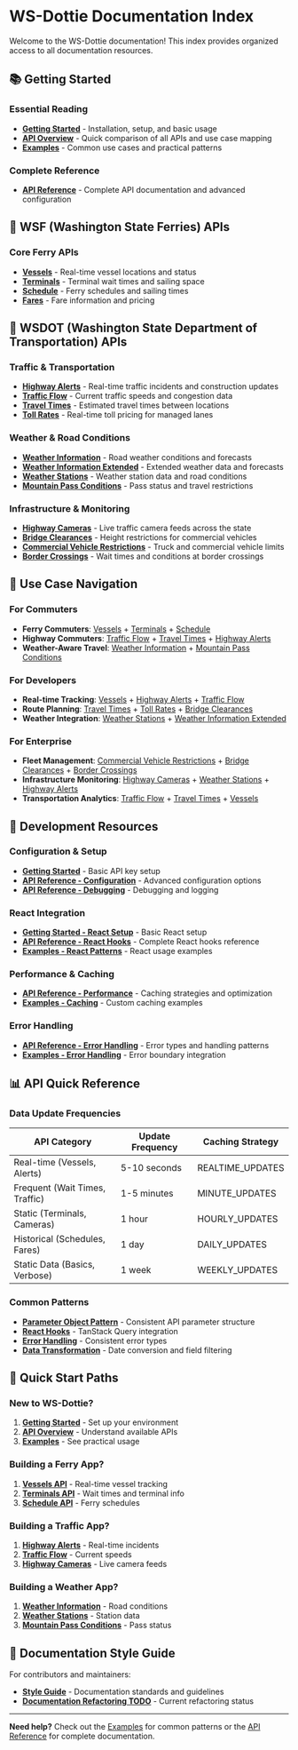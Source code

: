 # WS-Dottie Documentation Index

Welcome to the WS-Dottie documentation! This index provides organized access to all documentation resources.

## 📚 Getting Started

### Essential Reading
- **[Getting Started](./GETTING-STARTED.md)** - Installation, setup, and basic usage
- **[API Overview](./API-OVERVIEW.md)** - Quick comparison of all APIs and use case mapping
- **[Examples](./EXAMPLES.md)** - Common use cases and practical patterns

### Complete Reference
- **[API Reference](./API-REFERENCE.md)** - Complete API documentation and advanced configuration

## 🚢 WSF (Washington State Ferries) APIs

### Core Ferry APIs
- **[Vessels](./apis/wsf-vessels.md)** - Real-time vessel locations and status
- **[Terminals](./apis/wsf-terminals.md)** - Terminal wait times and sailing space
- **[Schedule](./apis/wsf-schedule.md)** - Ferry schedules and sailing times
- **[Fares](./apis/wsf-fares.md)** - Fare information and pricing

## 🚗 WSDOT (Washington State Department of Transportation) APIs

### Traffic & Transportation
- **[Highway Alerts](./apis/wsdot-highway-alerts.md)** - Real-time traffic incidents and construction updates
- **[Traffic Flow](./apis/wsdot-traffic-flow.md)** - Current traffic speeds and congestion data
- **[Travel Times](./apis/wsdot-travel-times.md)** - Estimated travel times between locations
- **[Toll Rates](./apis/wsdot-toll-rates.md)** - Real-time toll pricing for managed lanes

### Weather & Road Conditions
- **[Weather Information](./apis/wsdot-weather-information.md)** - Road weather conditions and forecasts
- **[Weather Information Extended](./apis/wsdot-weather-information-extended.md)** - Extended weather data and forecasts
- **[Weather Stations](./apis/wsdot-weather-stations.md)** - Weather station data and road conditions
- **[Mountain Pass Conditions](./apis/wsdot-mountain-pass-conditions.md)** - Pass status and travel restrictions

### Infrastructure & Monitoring
- **[Highway Cameras](./apis/wsdot-highway-cameras.md)** - Live traffic camera feeds across the state
- **[Bridge Clearances](./apis/wsdot-bridge-clearances.md)** - Height restrictions for commercial vehicles
- **[Commercial Vehicle Restrictions](./apis/wsdot-commercial-vehicle-restrictions.md)** - Truck and commercial vehicle limits
- **[Border Crossings](./apis/wsdot-border-crossings.md)** - Wait times and conditions at border crossings

## 🎯 Use Case Navigation

### For Commuters
- **Ferry Commuters**: [Vessels](./apis/wsf-vessels.md) + [Terminals](./apis/wsf-terminals.md) + [Schedule](./apis/wsf-schedule.md)
- **Highway Commuters**: [Traffic Flow](./apis/wsdot-traffic-flow.md) + [Travel Times](./apis/wsdot-travel-times.md) + [Highway Alerts](./apis/wsdot-highway-alerts.md)
- **Weather-Aware Travel**: [Weather Information](./apis/wsdot-weather-information.md) + [Mountain Pass Conditions](./apis/wsdot-mountain-pass-conditions.md)

### For Developers
- **Real-time Tracking**: [Vessels](./apis/wsf-vessels.md) + [Highway Alerts](./apis/wsdot-highway-alerts.md) + [Traffic Flow](./apis/wsdot-traffic-flow.md)
- **Route Planning**: [Travel Times](./apis/wsdot-travel-times.md) + [Toll Rates](./apis/wsdot-toll-rates.md) + [Bridge Clearances](./apis/wsdot-bridge-clearances.md)
- **Weather Integration**: [Weather Stations](./apis/wsdot-weather-stations.md) + [Weather Information Extended](./apis/wsdot-weather-information-extended.md)

### For Enterprise
- **Fleet Management**: [Commercial Vehicle Restrictions](./apis/wsdot-commercial-vehicle-restrictions.md) + [Bridge Clearances](./apis/wsdot-bridge-clearances.md) + [Border Crossings](./apis/wsdot-border-crossings.md)
- **Infrastructure Monitoring**: [Highway Cameras](./apis/wsdot-highway-cameras.md) + [Weather Stations](./apis/wsdot-weather-stations.md) + [Highway Alerts](./apis/wsdot-highway-alerts.md)
- **Transportation Analytics**: [Traffic Flow](./apis/wsdot-traffic-flow.md) + [Travel Times](./apis/wsdot-travel-times.md) + [Vessels](./apis/wsf-vessels.md)

## 🔧 Development Resources

### Configuration & Setup
- **[Getting Started](./GETTING-STARTED.md#configuration)** - Basic API key setup
- **[API Reference - Configuration](./API-REFERENCE.md#configuration)** - Advanced configuration options
- **[API Reference - Debugging](./API-REFERENCE.md#debugging-and-logging)** - Debugging and logging

### React Integration
- **[Getting Started - React Setup](./GETTING-STARTED.md#react-applications)** - Basic React setup
- **[API Reference - React Hooks](./API-REFERENCE.md#react-hooks)** - Complete React hooks reference
- **[Examples - React Patterns](./EXAMPLES.md#react-application)** - React usage examples

### Performance & Caching
- **[API Reference - Performance](./API-REFERENCE.md#performance--caching)** - Caching strategies and optimization
- **[Examples - Caching](./EXAMPLES.md#custom-caching-configuration)** - Custom caching examples

### Error Handling
- **[API Reference - Error Handling](./API-REFERENCE.md#error-handling)** - Error types and handling patterns
- **[Examples - Error Handling](./EXAMPLES.md#error-boundary-integration)** - Error boundary integration

## 📊 API Quick Reference

### Data Update Frequencies
| API Category | Update Frequency | Caching Strategy |
|--------------|------------------|------------------|
| Real-time (Vessels, Alerts) | 5-10 seconds | REALTIME_UPDATES |
| Frequent (Wait Times, Traffic) | 1-5 minutes | MINUTE_UPDATES |
| Static (Terminals, Cameras) | 1 hour | HOURLY_UPDATES |
| Historical (Schedules, Fares) | 1 day | DAILY_UPDATES |
| Static Data (Basics, Verbose) | 1 week | WEEKLY_UPDATES |

### Common Patterns
- **[Parameter Object Pattern](./API-REFERENCE.md#parameter-object-pattern)** - Consistent API parameter structure
- **[React Hooks](./API-REFERENCE.md#react-hooks)** - TanStack Query integration
- **[Error Handling](./API-REFERENCE.md#error-handling)** - Consistent error types
- **[Data Transformation](./API-REFERENCE.md#data-transformation)** - Date conversion and field filtering

## 🚀 Quick Start Paths

### New to WS-Dottie?
1. **[Getting Started](./GETTING-STARTED.md)** - Set up your environment
2. **[API Overview](./API-OVERVIEW.md)** - Understand available APIs
3. **[Examples](./EXAMPLES.md)** - See practical usage

### Building a Ferry App?
1. **[Vessels API](./apis/wsf-vessels.md)** - Real-time vessel tracking
2. **[Terminals API](./apis/wsf-terminals.md)** - Wait times and terminal info
3. **[Schedule API](./apis/wsf-schedule.md)** - Ferry schedules

### Building a Traffic App?
1. **[Highway Alerts](./apis/wsdot-highway-alerts.md)** - Real-time incidents
2. **[Traffic Flow](./apis/wsdot-traffic-flow.md)** - Current speeds
3. **[Highway Cameras](./apis/wsdot-highway-cameras.md)** - Live camera feeds

### Building a Weather App?
1. **[Weather Information](./apis/wsdot-weather-information.md)** - Road conditions
2. **[Weather Stations](./apis/wsdot-weather-stations.md)** - Station data
3. **[Mountain Pass Conditions](./apis/wsdot-mountain-pass-conditions.md)** - Pass status

## 📝 Documentation Style Guide

For contributors and maintainers:
- **[Style Guide](./style-guide.md)** - Documentation standards and guidelines
- **[Documentation Refactoring TODO](./DOCUMENTATION-REFACTORING-TODO.md)** - Current refactoring status

---

**Need help?** Check out the [Examples](./EXAMPLES.md) for common patterns or the [API Reference](./API-REFERENCE.md) for complete documentation. 